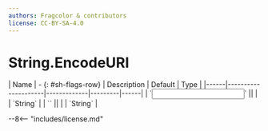 ```yaml
---
authors: Fragcolor & contributors
license: CC-BY-SA-4.0
---
```



# String.EncodeURI

<div class="sh-parameters" markdown="1">
| Name | - {: #sh-flags-row} | Description | Default | Type |
|------|---------------------|-------------|---------|------|
| `<input>` || | | `String` |
| `<output>` || | | `String` |

</div>



--8<-- "includes/license.md"
